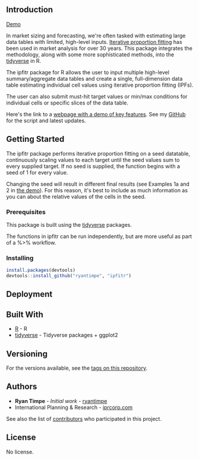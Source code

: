## Introduction

[Demo](http://www.ryantimpe.com/files/Intro_to_ipfitr.html)

In market sizing and forecasting, we're often tasked with estimating large data tables with limited, high-level inputs. [Iterative proportion fitting](https://en.wikipedia.org/wiki/Iterative_proportional_fitting) has been used in market analysis for over 30 years. This package integrates the methodology, along with some more sophisticated methods, into the [tidyverse](https://github.com/tidyverse/tidyverse) in R.

The ipfitr package for R allows the user to input multiple high-level summary/aggregate data tables and create a single, full-dimension data table estimating individual cell values using iterative proportion fitting (IPFs).

The user can also submit must-hit target values or min/max conditions for individual cells or specific slices of the data table. 

Here's the link to a [webpage with a demo of key features](http://www.ryantimpe.com/files/Intro_to_ipfitr.html). See my [GitHub](https://github.com/ryantimpe/ipfitr) for the script and latest updates. 


## Getting Started

The ipfitr package performs iterative proportion fitting on a seed datatable, continuously scaling values to each target until the seed values sum to every supplied target. If no seed is supplied, the function begins with a seed of 1 for every value. 

Changing the seed will result in different final results (see Examples 1a and 2 in [the demo](http://www.ryantimpe.com/files/Intro_to_ipfitr.html)). For this reason, it's best to include as much information as you can about the relative values of the cells in the seed.

### Prerequisites

This package is built using the [tidyverse](https://github.com/tidyverse/tidyverse) packages. 

The functions in ipfitr can be run independently, but are more useful as part of a %>% workflow.

### Installing

``` r
install.packages(devtools)
devtools::install_github("ryantimpe", "ipfitr")
```

## Deployment

## Built With

* [R](https://www.r-project.org/) - R
* [tidyverse](https://github.com/tidyverse/tidyverse) - Tidyverse packages + ggplot2

## Versioning

For the versions available, see the [tags on this repository](https://github.com/ryantimpe/ipfitr/tags). 

## Authors

* **Ryan Timpe** - *Initial work* - [ryantimpe](https://github.com/ryantimpe)
* International Planning & Research - [iprcorp.com](https://iprcorp.com/)

See also the list of [contributors](https://github.com/ryantimpe/ipfitr/contributors) who participated in this project.

## License

No license.


